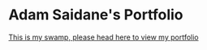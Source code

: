 # Adam Saidane's Portfolio

[This is my swamp, please head here to view my portfolio](https://adamsai.github.io)